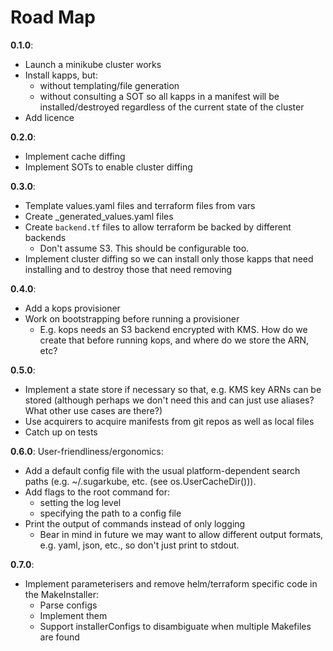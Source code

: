 # Road Map
**0.1.0**:
* Launch a minikube cluster works
* Install kapps, but:
  * without templating/file generation
  * without consulting a SOT so all kapps in a manifest will be 
    installed/destroyed regardless of the current state of the cluster
* Add licence 
  
**0.2.0**:
* Implement cache diffing
* Implement SOTs to enable cluster diffing
  
**0.3.0**:
* Template values.yaml files and terraform files from vars
* Create _generated_values.yaml files
* Create `backend.tf` files to allow terraform be backed by different backends
  * Don't assume S3. This should be configurable too.
* Implement cluster diffing so we can install only those kapps that need 
  installing and to destroy those that need removing

**0.4.0**:
* Add a kops provisioner
* Work on bootstrapping before running a provisioner
  * E.g. kops needs an S3 backend encrypted with KMS. How do we create that 
  before running kops, and where do we store the ARN, etc?
  
**0.5.0**:
* Implement a state store if necessary so that, e.g. KMS key ARNs can be stored 
  (although perhaps we don't need this and can just use aliases? What other 
  use cases are there?)
* Use acquirers to acquire manifests from git repos as well as local files 
* Catch up on tests

**0.6.0**:
User-friendliness/ergonomics:
* Add a default config file with the usual platform-dependent search paths
  (e.g. ~/.sugarkube, etc. (see os.UserCacheDir())).
* Add flags to the root command for:
  * setting the log level
  * specifying the path to a config file 
* Print the output of commands instead of only logging
  * Bear in mind in future we may want to allow different output formats, e.g. 
  yaml, json, etc., so don't just print to stdout.

**0.7.0**:
* Implement parameterisers and remove helm/terraform specific code in the 
  MakeInstaller:
  * Parse configs
  * Implement them
  * Support installerConfigs to disambiguate when multiple Makefiles are found
